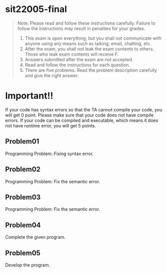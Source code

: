# sit22005-final
> Note: Please read and follow these instructions carefully. Failure to follow the instructions may result in penalties for your grades.
> 1. This exam is open everything, but you shall not communicate with anyone using any means such as talking, email, chatting, etc.
> 2. After the exam, you shall not leak the exam contents to others. Those who leak exam contents will receive F.
> 3. Answers submitted after the exam are not accepted.
> 4. Read and follow the instructions for each question.
> 5. There are five problems. Read the problem description carefully and give the right answer.

# Important!!
If your code has syntax errors so that the TA cannot compile your code, you will get 0 point.
Please make sure that your code does not have compile errors.
If your code can be compiled and executable, which means it does not have runtime error, you will get 5 points.

## Problem01
Programming Problem: Fixing syntax error.

## Problem02
Programming Problem: Fix the semantic error.

## Problem03
Programming Problem: Fix the semantic error.

## Problem04
Complete the given program.

## Problem05
Develop the program.